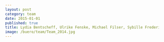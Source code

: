 ```yaml
---
layout: post
category: team
date: 2015-01-01
published: true
title: Lydia Bentscheff, Ulrike Fenske, Michael Filser, Sybille Frederiks, Daniel Gleißenberg, Theresa Grave, Lena Greger, Astrid Hiljegerdes, Marianne Kampel, Hans-Jürgen Keisel, Martin Kranich, Oliver Löffler, Paul Ludwig, Milanko Moraske, Ralf Nägele, Arturo Panichi, Jürgen Ruf, Ulrike Vogel, Verena Wiederholt, Karin Willke
image: /buero/team/Team_2014.jpg
---
```


